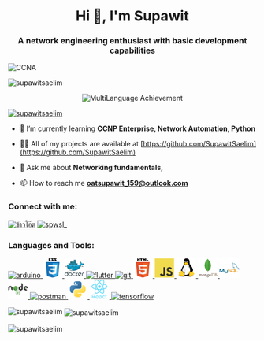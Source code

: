 <h1 align="center">Hi 👋, I'm Supawit</h1>
<h3 align="center">A network engineering enthusiast with basic development capabilities</h3>

![CCNA](https://img.shields.io/badge/Cisco-CCNA-blue?style=for-the-badge&logo=cisco)

<p align="left"> <img src="https://komarev.com/ghpvc/?username=supawitsaelim&label=Profile%20views&color=0e75b6&style=flat" alt="supawitsaelim" /> </p>

<p align="center">
  <img src="[ลิงก์ไปยัง SVG ของ MultiLanguage badge]" width="200" alt="MultiLanguage Achievement" />
</p>

<p align="left"> <a href="https://github.com/ryo-ma/github-profile-trophy"><img src="https://github-profile-trophy.vercel.app/?username=supawitsaelim" alt="supawitsaelim" /></a> </p>


- 🌱 I’m currently learning **CCNP Enterprise, Network Automation, Python**

- 👨‍💻 All of my projects are available at [https://github.com/SupawitSaelim](https://github.com/SupawitSaelim)

- 💬 Ask me about **Networking fundamentals,**

- 📫 How to reach me **oatsupawit_159@outlook.com**

<h3 align="left">Connect with me:</h3>
<p align="left">
<a href="https://www.facebook.com/oatmealll/" target="blank"><img align="center" src="https://raw.githubusercontent.com/rahuldkjain/github-profile-readme-generator/master/src/images/icons/Social/facebook.svg" alt="ข้าวโอ๊ต" height="30" width="40" /></a>
<a href="https://instagram.com/spwsl_" target="blank"><img align="center" src="https://raw.githubusercontent.com/rahuldkjain/github-profile-readme-generator/master/src/images/icons/Social/instagram.svg" alt="spwsl_" height="30" width="40" /></a>
</p>

<h3 align="left">Languages and Tools:</h3>
<p align="left"> <a href="https://www.arduino.cc/" target="_blank" rel="noreferrer"> <img src="https://cdn.worldvectorlogo.com/logos/arduino-1.svg" alt="arduino" width="40" height="40"/> </a> <a href="https://www.w3schools.com/css/" target="_blank" rel="noreferrer"> <img src="https://raw.githubusercontent.com/devicons/devicon/master/icons/css3/css3-original-wordmark.svg" alt="css3" width="40" height="40"/> </a> <a href="https://www.docker.com/" target="_blank" rel="noreferrer"> <img src="https://raw.githubusercontent.com/devicons/devicon/master/icons/docker/docker-original-wordmark.svg" alt="docker" width="40" height="40"/> </a> <a href="https://flutter.dev" target="_blank" rel="noreferrer"> <img src="https://www.vectorlogo.zone/logos/flutterio/flutterio-icon.svg" alt="flutter" width="40" height="40"/> </a> <a href="https://git-scm.com/" target="_blank" rel="noreferrer"> <img src="https://www.vectorlogo.zone/logos/git-scm/git-scm-icon.svg" alt="git" width="40" height="40"/> </a> <a href="https://www.w3.org/html/" target="_blank" rel="noreferrer"> <img src="https://raw.githubusercontent.com/devicons/devicon/master/icons/html5/html5-original-wordmark.svg" alt="html5" width="40" height="40"/> </a> <a href="https://developer.mozilla.org/en-US/docs/Web/JavaScript" target="_blank" rel="noreferrer"> <img src="https://raw.githubusercontent.com/devicons/devicon/master/icons/javascript/javascript-original.svg" alt="javascript" width="40" height="40"/> </a> <a href="https://www.linux.org/" target="_blank" rel="noreferrer"> <img src="https://raw.githubusercontent.com/devicons/devicon/master/icons/linux/linux-original.svg" alt="linux" width="40" height="40"/> </a> <a href="https://www.mongodb.com/" target="_blank" rel="noreferrer"> <img src="https://raw.githubusercontent.com/devicons/devicon/master/icons/mongodb/mongodb-original-wordmark.svg" alt="mongodb" width="40" height="40"/> </a> <a href="https://www.mysql.com/" target="_blank" rel="noreferrer"> <img src="https://raw.githubusercontent.com/devicons/devicon/master/icons/mysql/mysql-original-wordmark.svg" alt="mysql" width="40" height="40"/> </a> <a href="https://nodejs.org" target="_blank" rel="noreferrer"> <img src="https://raw.githubusercontent.com/devicons/devicon/master/icons/nodejs/nodejs-original-wordmark.svg" alt="nodejs" width="40" height="40"/> </a> <a href="https://postman.com" target="_blank" rel="noreferrer"> <img src="https://www.vectorlogo.zone/logos/getpostman/getpostman-icon.svg" alt="postman" width="40" height="40"/> </a> <a href="https://www.python.org" target="_blank" rel="noreferrer"> <img src="https://raw.githubusercontent.com/devicons/devicon/master/icons/python/python-original.svg" alt="python" width="40" height="40"/> </a> <a href="https://reactjs.org/" target="_blank" rel="noreferrer"> <img src="https://raw.githubusercontent.com/devicons/devicon/master/icons/react/react-original-wordmark.svg" alt="react" width="40" height="40"/> </a> <a href="https://www.tensorflow.org" target="_blank" rel="noreferrer"> <img src="https://www.vectorlogo.zone/logos/tensorflow/tensorflow-icon.svg" alt="tensorflow" width="40" height="40"/> </a> </p>

<p><img align="left" src="https://github-readme-stats.vercel.app/api/top-langs?username=supawitsaelim&show_icons=true&locale=en&layout=compact" alt="supawitsaelim" /></p>

<p>&nbsp;<img align="center" src="https://github-readme-stats.vercel.app/api?username=supawitsaelim&show_icons=true&locale=en" alt="supawitsaelim" /></p>

<p><img align="center" src="https://github-readme-streak-stats.herokuapp.com/?user=supawitsaelim&" alt="supawitsaelim" /></p>

